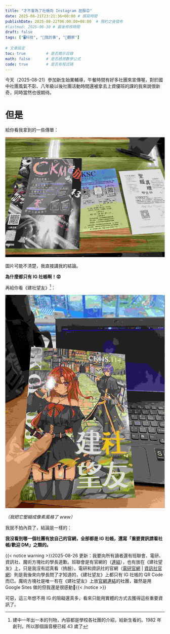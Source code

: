```yaml
---
title: "才不會為了社帳向 Instagram 屈服😡"
date: 2025-08-21T23:21:36+08:00 # 撰寫時間
publishDate: 2025-08-22T06:00:00+08:00  # 預約之後發布
#lastmod: 2025-06-30 # 最後修改時間
draft: false
tags: ["🖥️科技", "🐧我的事", "🤔觀察"]

# 文章設定
toc: true         # 是否顯示目錄
math: false       # 是否啟用數學公式
code: true        # 是否有程式碼
---
```


今天（2025-08-21）參加新生始業輔導，午餐時間有好多社團來宣傳喔，對於國中社團風氣不彰、八年級以後社團活動時間還被拿去上資優班的課的我來說很新奇，同時當然也很期待。

# 但是

給你看我拿到的一些傳單：

![傳單照片](images/flyers.jpg)

圖片可能不清楚，我直接講我的結論。

**為什麼都只有 IG 社帳啊！😡**

再給你看《建社望友》[^1]：

![建社望友的封面照片](images/magazine.jpg)

_（我把它壓縮成像素風格了 www）_

我就不拍內頁了，結論是一樣的：

**我沒看到哪一個社團有放自己的官網，全部都是 IG 社帳，還寫「重要資訊請看社帳/歡迎 DM」之類的。**

{{< notice warning >}}2025-08-26 更新：我要向所有讀者還有班聯會、電研、資訊社、魔術方塊社的學長道歉。班聯會是有官網的（[連結](https://www.cksc.tw/)），也有放在《建社望友》上，只是我沒有認真看（摀臉）。電研和資訊社的官網（[電研官網](https://ckefgisc.org/) | [資訊社官網](https://38.infor.org/)）則是我後來向學長問了才知道的，《建社望友》上都只有 IG 社帳的 QR Code 而已。魔術方塊社是唯一有在《建社望友》上放[官網連結](https://sites.google.com/view/ckcubeclub)的社團，雖然是用 Google Sites 做的但我還是很感動🥹{{< /notice >}}

可惡，這三年想不用 IG 的阻礙還真多，看來只能用實體的方式去獲得這些重要資訊了。

[^1]: 建中一年出一本的刊物，內容都是學校各社團的介紹，給新生看的。1982 年創刊，所以那個諧音梗已經 43 歲了
